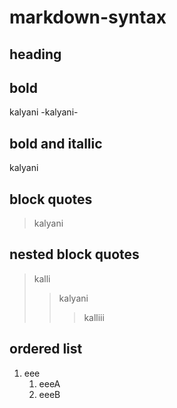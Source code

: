 # markdown-syntax
## heading
## bold
kalyani
-kalyani-
## bold and itallic
kalyani
## block quotes
> kalyani
## nested block quotes
> kalli
>> kalyani
>>> kalliii
## ordered list
1. eee 
    1. eeeA 
    2. eeeB
  

